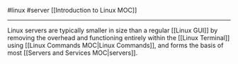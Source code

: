 #linux #server
[[Introduction to Linux MOC]]
- - -
Linux servers are typically smaller in size than a regular [[Linux GUI]] by removing the overhead and functioning entirely within the [[Linux Terminal]] using [[Linux Commands MOC|Linux Commands]], and forms the basis of most [[Servers and Services MOC|servers]].
